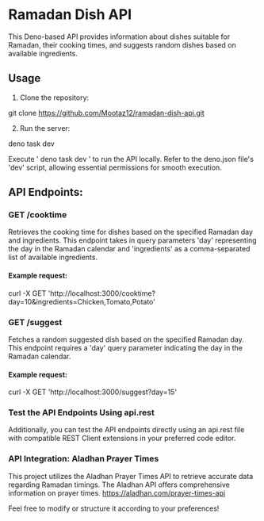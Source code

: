 # Ramadan Dish API

This Deno-based API provides information about dishes suitable for Ramadan, their cooking times, and suggests random dishes based on available ingredients.

## Usage

1. Clone the repository:

git clone https://github.com/Mootaz12/ramadan-dish-api.git

2. Run the server:

deno task dev

Execute '  deno task dev  ' to run the API locally. Refer to the deno.json file's 'dev' script, allowing essential permissions for smooth execution.

## API Endpoints:

### GET /cooktime

Retrieves the cooking time for dishes based on the specified Ramadan day and ingredients. This endpoint takes in query parameters 'day' representing the day in the Ramadan calendar and 'ingredients' as a comma-separated list of available ingredients.

#### Example request:

curl -X GET 'http://localhost:3000/cooktime?day=10&ingredients=Chicken,Tomato,Potato'

### GET /suggest

Fetches a random suggested dish based on the specified Ramadan day. This endpoint requires a 'day' query parameter indicating the day in the Ramadan calendar.

#### Example request:

curl -X GET 'http://localhost:3000/suggest?day=15'


### Test the API Endpoints Using api.rest
Additionally, you can test the API endpoints directly using an api.rest file with compatible REST Client extensions in your preferred code editor.


### API Integration: Aladhan Prayer Times

This project utilizes the Aladhan Prayer Times API to retrieve accurate data regarding Ramadan timings. The Aladhan API offers comprehensive information on prayer times.
https://aladhan.com/prayer-times-api


Feel free to modify or structure it according to your preferences!



